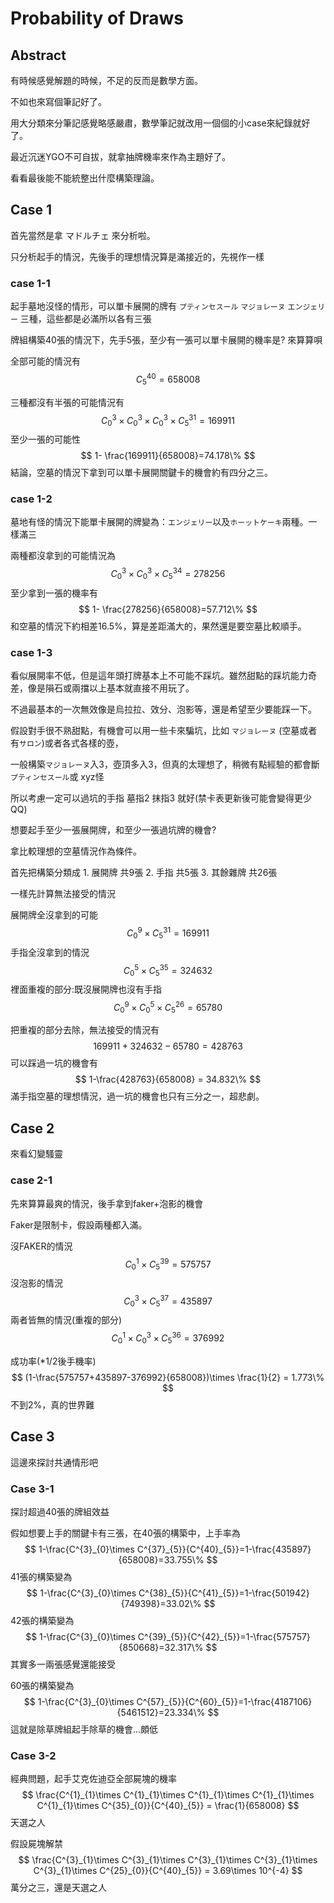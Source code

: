 # Probability of Draws

## Abstract

有時候感覺解題的時候，不足的反而是數學方面。

不如也來寫個筆記好了。

用大分類來分筆記感覺略感嚴肅，數學筆記就改用一個個的小case來紀錄就好了。



最近沉迷YGO不可自拔，就拿抽牌機率來作為主題好了。

看看最後能不能統整出什麼構築理論。



## Case 1 

首先當然是拿 マドルチェ 來分析啦。

只分析起手的情況，先後手的理想情況算是滿接近的，先視作一樣

### case 1-1

起手墓地沒怪的情形，可以單卡展開的牌有 `プティンセスール` `マジョレーヌ` `エンジェリー` 三種，這些都是必滿所以各有三張

牌組構築40張的情況下，先手5張，至少有一張可以單卡展開的機率是? 來算算唄



全部可能的情況有
$$
C^{40}_{5}=658008
$$


三種都沒有半張的可能情況有
$$
C^{3}_{0}\times C^{3}_{0}\times C^{3}_{0}\times C^{31}_{5} = 169911
$$
至少一張的可能性
$$
1- \frac{169911}{658008}=74.178\%
$$
結論，空墓的情況下拿到可以單卡展開關鍵卡的機會約有四分之三。

### case 1-2

墓地有怪的情況下能單卡展開的牌變為：`エンジェリー`以及`ホーットケーキ`兩種。一樣滿三

兩種都沒拿到的可能情況為
$$
C^{3}_{0}\times C^{3}_{0}\times C^{34}_{5}=278256
$$
至少拿到一張的機率有
$$
1- \frac{278256}{658008}=57.712\%
$$
和空墓的情況下約相差16.5%，算是差距滿大的，果然還是要空墓比較順手。



### case 1-3

看似展開率不低，但是這年頭打牌基本上不可能不踩坑。雖然甜點的踩坑能力奇差，像是隕石或兩擋以上基本就直接不用玩了。

不過最基本的一次無效像是烏拉拉、效分、泡影等，還是希望至少要能踩一下。



假設對手很不熟甜點，有機會可以用一些卡來騙坑，比如 `マジョレーヌ` (空墓或者有`サロン`)或者各式各樣的壺，

一般構築`マジョレーヌ`入3，壺頂多入3，但真的太理想了，稍微有點經驗的都會斷`プティンセスール`或 xyz怪

所以考慮一定可以過坑的手指 墓指2 抹指3 就好(禁卡表更新後可能會變得更少QQ)

想要起手至少一張展開牌，和至少一張過坑牌的機會?



拿比較理想的空墓情況作為條件。

首先把構築分類成 1. 展開牌 共9張 2. 手指 共5張 3. 其餘雜牌 共26張



一樣先計算無法接受的情況

展開牌全沒拿到的可能
$$
C^{9}_{0}\times C^{31}_{5} = 169911
$$
手指全沒拿到的情況
$$
C^{5}_{0}\times C^{35}_{5} = 324632
$$
裡面重複的部分:既沒展開牌也沒有手指
$$
C^{9}_{0}\times C^{5}_{0}\times C^{26}_{5} = 65780
$$


把重複的部分去除，無法接受的情況有
$$
169911+324632-65780=428763
$$
可以踩過一坑的機會有
$$
1-\frac{428763}{658008} = 34.832\%
$$
滿手指空墓的理想情況，過一坑的機會也只有三分之一，超悲劇。



## Case 2

來看幻變騷靈

### case 2-1 

先來算算最爽的情況，後手拿到faker+泡影的機會

Faker是限制卡，假設兩種都入滿。

沒FAKER的情況
$$
C^{1}_{0}\times C^{39}_{5}=575757
$$
沒泡影的情況
$$
C^{3}_{0}\times C^{37}_{5}=435897
$$
兩者皆無的情況(重複的部分)
$$
C^{1}_{0}\times C^{3}_{0}\times C^{36}_{5}=376992
$$


成功率(*1/2後手機率)
$$
(1-\frac{575757+435897-376992}{658008})\times \frac{1}{2} = 1.773\%
$$
不到2%，真的世界難

## Case 3

這邊來探討共通情形吧

### Case 3-1

探討超過40張的牌組效益

假如想要上手的關鍵卡有三張，在40張的構築中，上手率為
$$
1-\frac{C^{3}_{0}\times C^{37}_{5}}{C^{40}_{5}}=1-\frac{435897}{658008}=33.755\%
$$
41張的構築變為
$$
1-\frac{C^{3}_{0}\times C^{38}_{5}}{C^{41}_{5}}=1-\frac{501942}{749398}=33.02\%
$$
42張的構築變為
$$
1-\frac{C^{3}_{0}\times C^{39}_{5}}{C^{42}_{5}}=1-\frac{575757}{850668}=32.317\%
$$
其實多一兩張感覺還能接受



60張的構築變為
$$
1-\frac{C^{3}_{0}\times C^{57}_{5}}{C^{60}_{5}}=1-\frac{4187106}{5461512}=23.334\%
$$
這就是除草牌組起手除草的機會...頗低



### Case 3-2

經典問題，起手艾克佐迪亞全部屍塊的機率
$$
\frac{C^{1}_{1}\times C^{1}_{1}\times C^{1}_{1}\times C^{1}_{1}\times C^{1}_{1}\times C^{35}_{0}}{C^{40}_{5}} = \frac{1}{658008}
$$
天選之人



假設屍塊解禁
$$
\frac{C^{3}_{1}\times C^{3}_{1}\times C^{3}_{1}\times C^{3}_{1}\times C^{3}_{1}\times C^{25}_{0}}{C^{40}_{5}} = 3.69\times 10^{-4}
$$
萬分之三，還是天選之人

